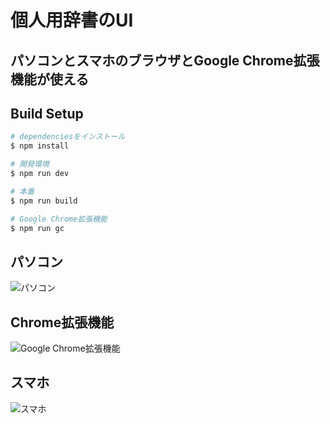 # 個人用辞書のUI

## パソコンとスマホのブラウザとGoogle Chrome拡張機能が使える

## Build Setup

``` bash
# dependenciesをインストール
$ npm install

# 開発環境
$ npm run dev

# 本番
$ npm run build

# Google Chrome拡張機能
$ npm run gc
```

## パソコン
![パソコン](https://i.imgur.com/X9UEYBv.png "パソコン")

## Chrome拡張機能
![Google Chrome拡張機能](https://i.imgur.com/pGSIoZZ.png "Google Chrome拡張機能")

## スマホ
![スマホ](https://i.imgur.com/ZZ7QGoU.png "スマホ")
